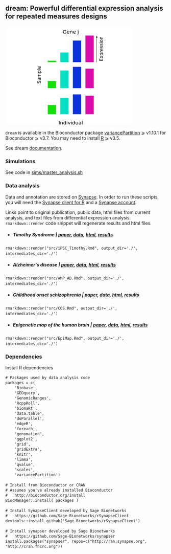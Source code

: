 ## dream: Powerful differential expression analysis for repeated measures designs

<p align="left">
<img src="https://raw.githubusercontent.com/GabrielHoffman/gabrielhoffman.github.io/master/img/dream_icon.png" width="400">
</p>

`dream` is available in the Bioconductor package [variancePartition](http://bioconductor.org/packages/release/bioc/html/variancePartition.html) ⩾ v1.10.1 for Bioconductor ⩾ v3.7.  You may need to install [R](https://www.r-project.org) ⩾ v3.5.

See dream [documentation](http://bioconductor.org/packages/release/bioc/vignettes/variancePartition/inst/doc/dream.html).


### Simulations
See code in [sims/master_analysis.sh](https://github.com/GabrielHoffman/dream_analysis/tree/master/sims/master_analysis.sh)

### Data analysis

Data and annotation are stored on [Synapse](https://www.synapse.org).  In order to run these scripts, you will need the [Synapse client for R](https://docs.synapse.org/articles/getting_started.html) and a [Synapse account](https://www.synapse.org/#!RegisterAccount:0).

Links point to original publication, public data, html files from current analysis, and text files from differential expression analysis. `rmarkdown::render` code snippet will regenerate results and html files. 

- ##### Timothy Syndrome | [paper](https://www.nature.com/articles/nm.2576), [data](https://www.ncbi.nlm.nih.gov/geo/query/acc.cgi?acc=GSE25542), [html](https://cdn.rawgit.com/GabrielHoffman/dream_analysis/master/results/iPSC_Timothy.html), [results](https://github.com/GabrielHoffman/dream_analysis/tree/master/results/files/iPSC_Timothy)

`rmarkdown::render("src/iPSC_Timothy.Rmd", output_dir='./', intermediates_dir='./')`

- ##### Alzheimer's disease | [paper](https://www.nature.com/articles/sdata2018185), [data](https://www.synapse.org/#!Synapse:syn3159438), [html](https://cdn.rawgit.com/GabrielHoffman/dream_analysis/master/results/AMP_AD.html), [results](https://github.com/GabrielHoffman/dream_analysis/tree/master/results/files/AMP_AD)

`rmarkdown::render("src/AMP_AD.Rmd", output_dir='./', intermediates_dir='./')`

- ##### Childhood onset schizophrenia | [paper](https://www.nature.com/articles/s41467-017-02330-5), [data](www.synapse.org/hiPSC_COS), [html](https://cdn.rawgit.com/GabrielHoffman/dream_analysis/master/results/COS.html), [results](https://github.com/GabrielHoffman/dream_analysis/tree/master/results/files/COS)

`rmarkdown::render("src/COS.Rmd", output_dir='./', intermediates_dir='./')`


- ##### Epigenetic map of the human brain | [paper](https://www.nature.com/articles/s41593-018-0187-0), [data](https://www.synapse.org/#!Synapse:syn4566010), [html](https://cdn.rawgit.com/GabrielHoffman/dream_analysis/master/results/EpiMap.html), [results](https://github.com/GabrielHoffman/dream_analysis/tree/master/results/files/EpiMap)

`rmarkdown::render("src/EpiMap.Rmd", output_dir='./', intermediates_dir='./')`


### Dependencies
Install R dependencies
```
# Packages used by data analysis code
packages = c(
	'Biobase',
	'GEOquery',
	'GenomicRanges',
	'RcppRoll',
	'biomaRt',
	'data.table',
	'doParallel',
	'edgeR',
	'foreach',
	'genomation',
	'ggplot2',
	'grid',
	'gridExtra',
	'knitr',
	'limma',
	'qvalue',
	'scales',
	'variancePartition')

# Install from Bioconductor or CRAN
# Assumes you've already installed Bioconductor 
# 	http://bioconductor.org/install
BiocManager::install( packages )

# Install SynapseClient developed by Sage Bionetworks
# 	https://github.com/Sage-Bionetworks/rSynapseClient
devtools::install_github('Sage-Bionetworks/rSynapseClient')

# Install synapser developed by Sage Bionetworks
# 	https://github.com/Sage-Bionetworks/synapser
install.packages("synapser", repos=c("http://ran.synapse.org", "http://cran.fhcrc.org"))
```




